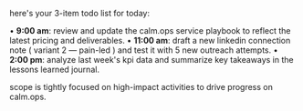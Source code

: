 here's your 3-item todo list for today:

• **9:00 am**: review and update the calm.ops service playbook to reflect the latest pricing and deliverables.
• **11:00 am**: draft a new linkedin connection note ( variant 2 — pain-led ) and test it with 5 new outreach attempts.
• **2:00 pm**: analyze last week's kpi data and summarize key takeaways in the lessons learned journal.

scope is tightly focused on high-impact activities to drive progress on calm.ops.